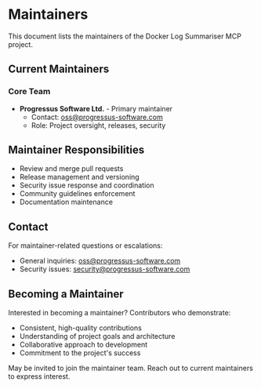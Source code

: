 # Maintainers

This document lists the maintainers of the Docker Log Summariser MCP project.

## Current Maintainers

### Core Team

- **Progressus Software Ltd.** - Primary maintainer
  - Contact: oss@progressus-software.com
  - Role: Project oversight, releases, security

## Maintainer Responsibilities

- Review and merge pull requests
- Release management and versioning
- Security issue response and coordination  
- Community guidelines enforcement
- Documentation maintenance

## Contact

For maintainer-related questions or escalations:
- General inquiries: oss@progressus-software.com
- Security issues: security@progressus-software.com

## Becoming a Maintainer

Interested in becoming a maintainer? Contributors who demonstrate:
- Consistent, high-quality contributions
- Understanding of project goals and architecture
- Collaborative approach to development
- Commitment to the project's success

May be invited to join the maintainer team. Reach out to current maintainers to express interest.